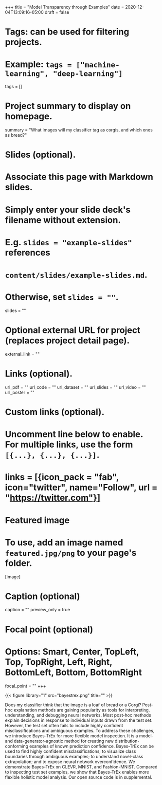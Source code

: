 +++
title = "Model Transparency through Examples"
date = 2020-12-04T13:09:16-05:00
draft = false

# Tags: can be used for filtering projects.
# Example: `tags = ["machine-learning", "deep-learning"]`
tags = []

# Project summary to display on homepage.
summary = "What images will my classifier tag as corgis, and which ones as bread?"

# Slides (optional).
#   Associate this page with Markdown slides.
#   Simply enter your slide deck's filename without extension.
#   E.g. `slides = "example-slides"` references
#   `content/slides/example-slides.md`.
#   Otherwise, set `slides = ""`.
slides = ""

# Optional external URL for project (replaces project detail page).
external_link = ""

# Links (optional).
url_pdf = ""
url_code = ""
url_dataset = ""
url_slides = ""
url_video = ""
url_poster = ""

# Custom links (optional).
#   Uncomment line below to enable. For multiple links, use the form `[{...}, {...}, {...}]`.
# links = [{icon_pack = "fab", icon="twitter", name="Follow", url = "https://twitter.com"}]

# Featured image
# To use, add an image named `featured.jpg/png` to your page's folder.
[image]
  # Caption (optional)
  caption = ""
  preview_only = true

  # Focal point (optional)
  # Options: Smart, Center, TopLeft, Top, TopRight, Left, Right, BottomLeft, Bottom, BottomRight
  focal_point = ""
+++

{{< figure library="1" src="bayestrex.png" title="" >}}<br/>

Does my classifier think that the image is a loaf of bread or a Corgi? Post-hoc explanation methods are gaining popularity as tools for interpreting, understanding, and debugging neural networks. Most post-hoc methods explain decisions in response to individual inputs drawn from the test set. However, the test set often fails to include highly confident misclassifications and ambiguous examples. To address these challenges, we introduce Bayes-TrEx for more flexible model inspection. It is a model- and data-generator-agnostic method for creating new distribution-conforming examples of known prediction confidence. Bayes-TrEx can be used to find highly confident misclassifications; to visualize class boundaries through ambiguous examples; to understand novel-class extrapolation; and to expose neural network overconfidence. We demonstrate Bayes-TrEx on CLEVR, MNIST, and Fashion-MNIST. Compared to inspecting test set examples, we show that Bayes-TrEx enables more flexible holistic model analysis. Our open source code is in supplemental.
